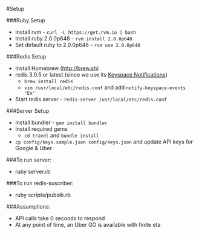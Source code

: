 #Setup

###Ruby Setup
-  Install rvm - ```curl -L https://get.rvm.io | bash```
-  Install ruby 2.0.0p648 - ```rvm install 2.0.0p648```
-  Set default ruby to 2.0.0p648 - ```rvm use 2.0.0p648```

###Redis Setup
- Install Homebrew (http://brew.sh)
- redis 3.0.5 or latest (since we use its [Keyspace Notifications])
  - `brew install redis`
  - `vim /usr/local/etc/redis.conf` and add `notify-keyspace-events "Ex"`
- Start redis server - ```redis-server /usr/local/etc/redis.conf```

###Server Setup
- Install bundler - ```gem install bundler```
- Install required gems
  - ```cd travel``` and ```bundle install```
- ```cp config/keys.sample.json config/keys.json``` and update API keys for Google & Uber

###To run server:
- ruby server.rb

###To run redis-suscriber:
- ruby scripts/pubsib.rb

###Assumptions:
- API calls take 0 seconds to respond
- At any point of time, an Uber GO is available with finite eta

[Keyspace Notifications]: <http://redis.io/topics/notifications>

